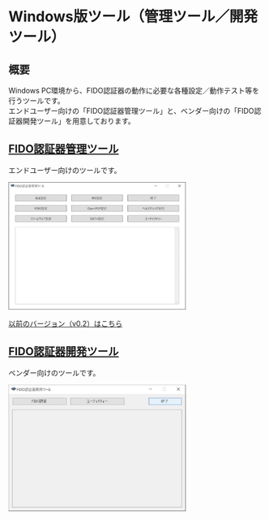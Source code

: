 # Windows版ツール（管理ツール／開発ツール）

## 概要
Windows PC環境から、FIDO認証器の動作に必要な各種設定／動作テスト等を行うツールです。<br>
エンドユーザー向けの「FIDO認証器管理ツール」と、ベンダー向けの「FIDO認証器開発ツール」を用意しております。

## [FIDO認証器管理ツール](../../MaintenanceTool/dotNET/MNTTOOL.md)

エンドユーザー向けのツールです。

<img src="../../MaintenanceTool/dotNET/assets01/0002.jpg" width="350">

[以前のバージョン（v0.2）はこちら](../../MaintenanceTool/WindowsExe/MNTTOOL.md)

## [FIDO認証器開発ツール](../../MaintenanceTool/WindowsExe/DEVTOOL.md)

ベンダー向けのツールです。

<img src="../../MaintenanceTool/WindowsExe/assets08/0001.jpg" width="350">
